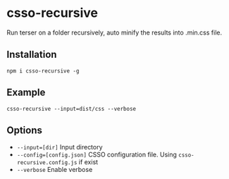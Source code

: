 # csso-recursive
Run terser on a folder recursively, auto minify the results into .min.css file.

## Installation
`npm i csso-recursive -g`

## Example
`csso-recursive --input=dist/css --verbose`

## Options
- `--input=[dir]`             Input directory
- `--config=[config.json]`    CSSO configuration file. Using `csso-recursive.config.js` if exist
- `--verbose`                 Enable verbose
